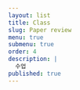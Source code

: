 ```yaml
---
layout: list
title: Class
slug: Paper review
menu: true
submenu: true
order: 4
description: |
  수업  
published: true
---
```

